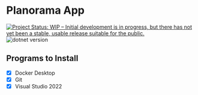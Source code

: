 # Planorama App

[![Project Status: WIP – Initial development is in progress, but there has not yet been a stable, usable release suitable for the public.](https://www.repostatus.org/badges/latest/wip.svg)](https://www.repostatus.org/#wip)
![dotnet version](https://img.shields.io/badge/dotnet-8.0-green)

## Programs to Install

- [x] Docker Desktop
- [x] Git
- [x] Visual Studio 2022
